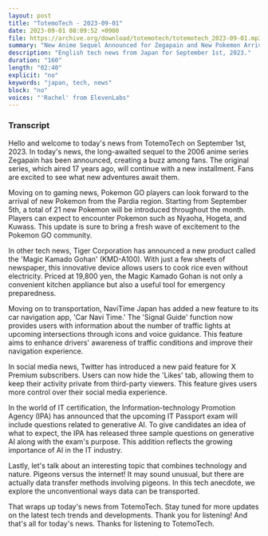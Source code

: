 ```yaml
---
layout: post
title: "TotemoTech - 2023-09-01"
date: 2023-09-01 08:09:52 +0900
file: https://archive.org/download/totemotech/totemotech_2023-09-01.mp3
summary: "New Anime Sequel Announced for Zegapain and New Pokemon Arriving in Pokemon GO, & more…"
description: "English tech news from Japan for September 1st, 2023."
duration: "160"
length: "02:40"
explicit: "no"
keywords: "japan, tech, news"
block: "no"
voices: "'Rachel' from ElevenLabs"
---
```


### Transcript

Hello and welcome to today's news from TotemoTech on September 1st, 2023. In today's news, the long-awaited sequel to the 2006 anime series Zegapain has been announced, creating a buzz among fans. The original series, which aired 17 years ago, will continue with a new installment. Fans are excited to see what new adventures await them.

Moving on to gaming news, Pokemon GO players can look forward to the arrival of new Pokemon from the Pardia region. Starting from September 5th, a total of 21 new Pokemon will be introduced throughout the month. Players can expect to encounter Pokemon such as Nyaoha, Hogeta, and Kuwass. This update is sure to bring a fresh wave of excitement to the Pokemon GO community.

In other tech news, Tiger Corporation has announced a new product called the 'Magic Kamado Gohan' (KMD-A100). With just a few sheets of newspaper, this innovative device allows users to cook rice even without electricity. Priced at 19,800 yen, the Magic Kamado Gohan is not only a convenient kitchen appliance but also a useful tool for emergency preparedness.

Moving on to transportation, NaviTime Japan has added a new feature to its car navigation app, 'Car Navi Time.' The 'Signal Guide' function now provides users with information about the number of traffic lights at upcoming intersections through icons and voice guidance. This feature aims to enhance drivers' awareness of traffic conditions and improve their navigation experience.

In social media news, Twitter has introduced a new paid feature for X Premium subscribers. Users can now hide the 'Likes' tab, allowing them to keep their activity private from third-party viewers. This feature gives users more control over their social media experience.

In the world of IT certification, the Information-technology Promotion Agency (IPA) has announced that the upcoming IT Passport exam will include questions related to generative AI. To give candidates an idea of what to expect, the IPA has released three sample questions on generative AI along with the exam's purpose. This addition reflects the growing importance of AI in the IT industry.

Lastly, let's talk about an interesting topic that combines technology and nature. Pigeons versus the internet! It may sound unusual, but there are actually data transfer methods involving pigeons. In this tech anecdote, we explore the unconventional ways data can be transported.

That wraps up today's news from TotemoTech. Stay tuned for more updates on the latest tech trends and developments. Thank you for listening!   And that's all for today's news. Thanks for listening to TotemoTech.
